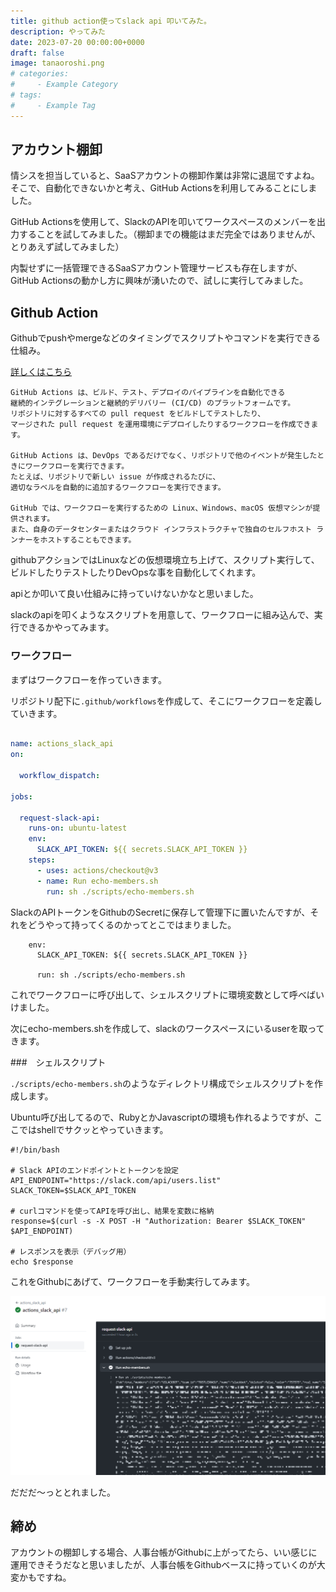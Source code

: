 ```yaml
---
title: github action使ってslack api 叩いてみた。
description: やってみた
date: 2023-07-20 00:00:00+0000
draft: false
image: tanaoroshi.png
# categories:
#     - Example Category
# tags:
#     - Example Tag
---
```



## アカウント棚卸

情シスを担当していると、SaaSアカウントの棚卸作業は非常に退屈ですよね。そこで、自動化できないかと考え、GitHub Actionsを利用してみることにしました。

GitHub Actionsを使用して、SlackのAPIを叩いてワークスペースのメンバーを出力することを試してみました。（棚卸までの機能はまだ完全ではありませんが、とりあえず試してみました）

内製せずに一括管理できるSaaSアカウント管理サービスも存在しますが、GitHub Actionsの動かし方に興味が湧いたので、試しに実行してみました。


## Github Action

Githubでpushやmergeなどのタイミングでスクリプトやコマンドを実行できる仕組み。

[詳しくはこちら](https://docs.github.com/ja/actions/learn-github-actions/understanding-github-actions?learn=getting_started&learnProduct=actions)

```
GitHub Actions は、ビルド、テスト、デプロイのパイプラインを自動化できる
継続的インテグレーションと継続的デリバリー (CI/CD) のプラットフォームです。
リポジトリに対するすべての pull request をビルドしてテストしたり、
マージされた pull request を運用環境にデプロイしたりするワークフローを作成できます。

GitHub Actions は、DevOps であるだけでなく、リポジトリで他のイベントが発生したときにワークフローを実行できます。
たとえば、リポジトリで新しい issue が作成されるたびに、
適切なラベルを自動的に追加するワークフローを実行できます。

GitHub では、ワークフローを実行するための Linux、Windows、macOS 仮想マシンが提供されます。
また、自身のデータセンターまたはクラウド インフラストラクチャで独自のセルフホスト ランナーをホストすることもできます。
```

githubアクションではLinuxなどの仮想環境立ち上げて、スクリプト実行して、ビルドしたりテストしたりDevOpsな事を自動化してくれます。

apiとか叩いて良い仕組みに持っていけないかなと思いました。

slackのapiを叩くようなスクリプトを用意して、ワークフローに組み込んで、実行できるかやってみます。

### ワークフロー

まずはワークフローを作っていきます。

リポジトリ配下に`.github/workflows`を作成して、そこにワークフローを定義していきます。

```yaml

name: actions_slack_api
on: 

  workflow_dispatch:

jobs:

  request-slack-api:
    runs-on: ubuntu-latest
    env: 
      SLACK_API_TOKEN: ${{ secrets.SLACK_API_TOKEN }}
    steps:
      - uses: actions/checkout@v3
      - name: Run echo-members.sh
        run: sh ./scripts/echo-members.sh

```

SlackのAPIトークンをGithubのSecretに保存して管理下に置いたんですが、それをどうやって持ってくるのかってとこではまりました。

```
    env: 
      SLACK_API_TOKEN: ${{ secrets.SLACK_API_TOKEN }}

      run: sh ./scripts/echo-members.sh

```
これでワークフローに呼び出して、シェルスクリプトに環境変数として呼べばいけました。

次にecho-members.shを作成して、slackのワークスペースにいるuserを取ってきます。

###　シェルスクリプト

`./scripts/echo-members.sh`のようなディレクトリ構成でシェルスクリプトを作成します。

Ubuntu呼び出してるので、RubyとかJavascriptの環境も作れるようですが、ここではshellでサクッとやっていきます。

```shell
#!/bin/bash

# Slack APIのエンドポイントとトークンを設定
API_ENDPOINT="https://slack.com/api/users.list"
SLACK_TOKEN=$SLACK_API_TOKEN

# curlコマンドを使ってAPIを呼び出し、結果を変数に格納
response=$(curl -s -X POST -H "Authorization: Bearer $SLACK_TOKEN" $API_ENDPOINT)

# レスポンスを表示（デバッグ用）
echo $response
```

これをGithubにあげて、ワークフローを手動実行してみます。


![response.png](response.png)

だだだ～っととれました。

## 締め

アカウントの棚卸しする場合、人事台帳がGithubに上がってたら、いい感じに運用できそうだなと思いましたが、人事台帳をGithubベースに持っていくのが大変かもですね。
